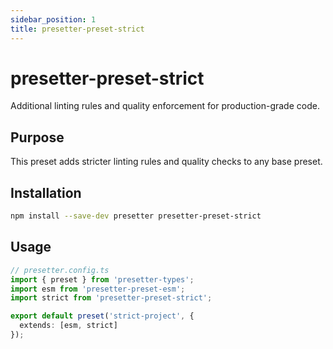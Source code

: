 ```yaml
---
sidebar_position: 1
title: presetter-preset-strict
---
```


# presetter-preset-strict

Additional linting rules and quality enforcement for production-grade code.

## Purpose

This preset adds stricter linting rules and quality checks to any base preset.

## Installation

```bash
npm install --save-dev presetter presetter-preset-strict
```

## Usage

```typescript
// presetter.config.ts
import { preset } from 'presetter-types';
import esm from 'presetter-preset-esm';
import strict from 'presetter-preset-strict';

export default preset('strict-project', {
  extends: [esm, strict]
});
```